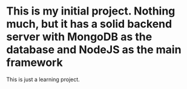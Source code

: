 # This is my initial project. Nothing much, but it has a solid backend server with MongoDB as the database and NodeJS as the main framework

This is just a learning project.
